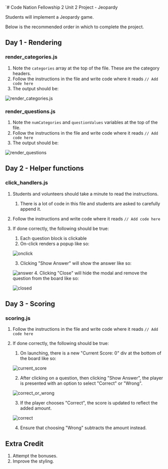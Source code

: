 `# Code Nation Fellowship 2 Unit 2 Project - Jeopardy

Students will implement a Jeopardy game.

Below is the recommended order in which to complete the project.

## Day 1 - Rendering

### render_categories.js

1. Note the `categories` array at the top of the file. These are the category headers.
2. Follow the instructions in the file and write code where it reads `// Add code here`
3. The output should be:

![render_categories.js](https://i.imgur.com/l6J9OCh.png)

### render_questions.js

1. Note the `numCategories` and `questionValues` variables at the top of the file.
2. Follow the instructions in the file and write code where it reads `// Add code here`
3. The output should be:

![render_questions](https://i.imgur.com/rpPcTHD.png)

## Day 2 - Helper functions

### click_handlers.js

1. Students and volunteers should take a minute to read the instructions.

   1. There is a lot of code in this file and students are asked to carefully append it.

2. Follow the instructions and write code where it reads `// Add code here`

3. If done correctly, the following should be true:

   1. Each question  block is clickable
   2. On-click renders a popup like so:

   ![onclick](https://i.imgur.com/lUb4wOp.png)

   3. Clicking "Show Answer" will show the answer like so:

   ![answer](https://i.imgur.com/bhvRj4s.png)
   4. Clicking "Close" will hide the modal and remove the question from the board like so:

   ![closed](https://i.imgur.com/IBIyhrJ.png)

## Day 3 - Scoring

### scoring.js

1. Follow the instructions in the file and write code where it reads `// Add code here`

2. If done correctly, the following should be true:

   1. On launching, there is a new "Current Score: 0" div at the bottom of the board like so:

   ![current_score](https://i.imgur.com/MJltSPC.png)

   2. After clicking on a question, then clicking "Show Answer", the player is presented with an option to select "Correct" or "Wrong".

   ![correct_or_wrong](https://i.imgur.com/7YPhGSv.png)

   3. If the player chooses "Correct", the score is updated to reflect the added amount.

   ![correct](https://i.imgur.com/AEAw7tL.png)

   4. Ensure that choosing "Wrong" subtracts the amount instead.

## Extra Credit

1. Attempt the bonuses.
2. Improve the styling.